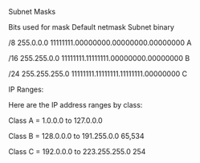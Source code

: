Subnet Masks

Bits used for mask	Default netmask	Subnet binary

/8	255.0.0.0	11111111.00000000.00000000.00000000      A

/16	255.255.0.0	11111111.11111111.00000000.00000000     B

/24	255.255.255.0	11111111.11111111.11111111.00000000     C

IP Ranges:

Here are the IP address ranges by class:

Class A = 1.0.0.0 to 127.0.0.0                 

Class B = 128.0.0.0 to 191.255.0.0                   65,534

Class C = 192.0.0.0 to 223.255.255.0                   254
